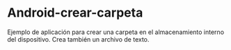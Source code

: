 Android-crear-carpeta
=====================

Ejemplo de aplicación para crear una carpeta en el almacenamiento interno del dispositivo.
Crea también un archivo de texto.
